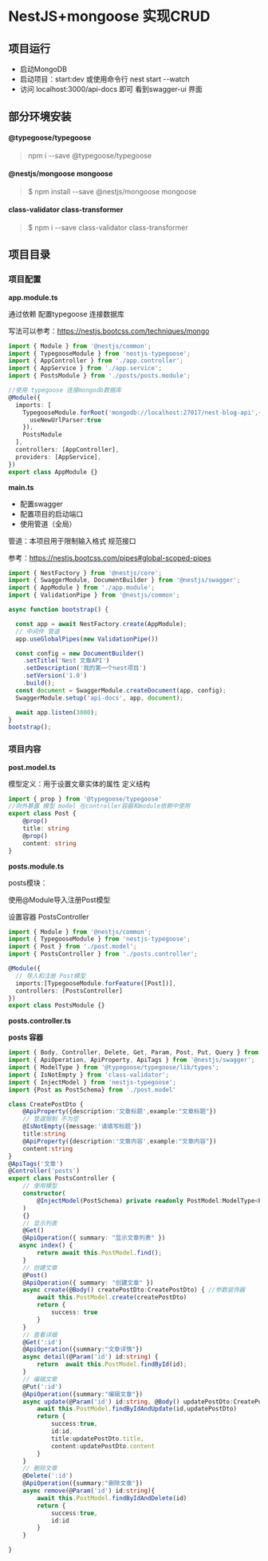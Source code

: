 # NestJS+mongoose 实现CRUD

## 项目运行

- 启动MongoDB
- 启动项目：start:dev 或使用命令行 nest start --watch
- 访问 localhost:3000/api-docs 即可 看到swagger-ui 界面

## 部分环境安装

#### @typegoose/typegoose

>  npm i --save @typegoose/typegoose

#### @nestjs/mongoose mongoose

> $ npm install --save @nestjs/mongoose mongoose

#### class-validator class-transformer

> $ npm i --save class-validator class-transformer

## 项目目录

### 项目配置

**app.module.ts**

通过依赖 配置typegoose 连接数据库

写法可以参考：https://nestjs.bootcss.com/techniques/mongo

```typescript
import { Module } from '@nestjs/common';
import { TypegooseModule } from 'nestjs-typegoose';
import { AppController } from './app.controller';
import { AppService } from './app.service';
import { PostsModule } from './posts/posts.module';

//使用 typegoose 连接mongodb数据库
@Module({
  imports: [
    TypegooseModule.forRoot('mongodb://localhost:27017/nest-blog-api',{
      useNewUrlParser:true
    }),
    PostsModule
  ],
  controllers: [AppController],
  providers: [AppService],
})
export class AppModule {}
```

**main.ts**

- 配置swagger
- 配置项目的启动端口
- 使用管道（全局） 

管道：本项目用于限制输入格式 规范接口

参考：https://nestjs.bootcss.com/pipes#global-scoped-pipes

```typescript
import { NestFactory } from '@nestjs/core';
import { SwaggerModule, DocumentBuilder } from '@nestjs/swagger';
import { AppModule } from './app.module';
import { ValidationPipe } from '@nestjs/common';

async function bootstrap() {

  const app = await NestFactory.create(AppModule);
  // 中间件 管道
  app.useGlobalPipes(new ValidationPipe())

  const config = new DocumentBuilder()
    .setTitle('Nest 文章API')
    .setDescription('我的第一个nest项目')
    .setVersion('1.0')
    .build();
  const document = SwaggerModule.createDocument(app, config);
  SwaggerModule.setup('api-docs', app, document);

  await app.listen(3000);
}
bootstrap();
```

### 项目内容

**post.model.ts**

模型定义：用于设置文章实体的属性 定义结构

```typescript
import { prop } from '@typegoose/typegoose'
//向外暴露 模型 model 在controller容器和module依赖中使用
export class Post {
    @prop()
    title: string
    @prop()
    content: string
}
```

**posts.module.ts**

posts模块：

使用@Module导入注册Post模型

设置容器 PostsController

```typescript
import { Module } from '@nestjs/common';
import { TypegooseModule } from 'nestjs-typegoose';
import { Post } from './post.model';
import { PostsController } from './posts.controller';

@Module({
  // 导入和注册 Post模型
  imports:[TypegooseModule.forFeature([Post])],
  controllers: [PostsController]
})
export class PostsModule {}
```

**posts.controller.ts**

**posts 容器**

```typescript
import { Body, Controller, Delete, Get, Param, Post, Put, Query } from '@nestjs/common';
import { ApiOperation, ApiProperty, ApiTags } from '@nestjs/swagger';
import { ModelType } from '@typegoose/typegoose/lib/types';
import { IsNotEmpty } from 'class-validator';
import { InjectModel } from 'nestjs-typegoose';
import {Post as PostSchema} from './post.model'

class CreatePostDto {
    @ApiProperty({description:'文章标题',example:"文章标题"})
    // 管道限制 不为空
    @IsNotEmpty({message:'请填写标题'})
    title:string
    @ApiProperty({description:'文章内容',example:"文章内容"})
    content:string
}
@ApiTags('文章')
@Controller('posts')
export class PostsController {
    // 使用模型
    constructor(
        @InjectModel(PostSchema) private readonly PostModel:ModelType<PostSchema>
    )
    {}
    // 显示列表
    @Get()
    @ApiOperation({ summary: "显示文章列表" })
   async index() {
        return await this.PostModel.find();
    }
    // 创建文章
    @Post()
    @ApiOperation({ summary: "创建文章" })
    async create(@Body() createPostDto:CreatePostDto) { //参数装饰器
        await this.PostModel.create(createPostDto)
        return {
            success: true
        }
    }
    // 查看详细
    @Get(':id')
    @ApiOperation({summary:"文章详情"})
    async detail(@Param('id') id:string) {
        return  await this.PostModel.findById(id);
    }
    // 编辑文章
    @Put(':id')
    @ApiOperation({summary:"编辑文章"})
    async update(@Param('id') id:string, @Body() updatePostDto:CreatePostDto){
        await this.PostModel.findByIdAndUpdate(id,updatePostDto)
        return {
            success:true,
            id:id,
            title:updatePostDto.title,
            content:updatePostDto.content
        }
    }
    // 删除文章
    @Delete(':id')
    @ApiOperation({summary:"删除文章"})
    async remove(@Param('id') id:string){
        await this.PostModel.findByIdAndDelete(id)
        return {
            success:true,
            id:id
        }
    }

}

```

